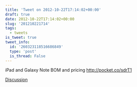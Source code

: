 ```yaml
---
title: 'Tweet on 2012-10-22T17:14:02+00:00'
draft: true
date: 2012-10-22T17:14:02+00:00
slug: '201210221714'
tags:
  - tweets
is_tweet: true
tweet_info:
  id: '260323118516686849'
  type: 'post'
  is_thread: False
---
```




iPad and Galaxy Note BOM and pricing <http://pocket.co/sdrT1>

[Discussion](https://x.com/sytelus/status/260323118516686849)
